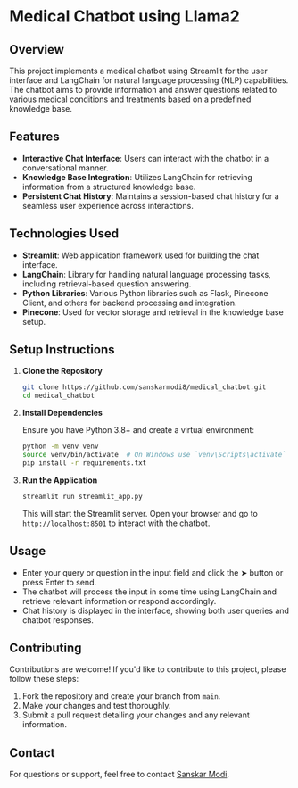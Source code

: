 # Medical Chatbot using Llama2

## Overview

This project implements a medical chatbot using Streamlit for the user interface and LangChain for natural language processing (NLP) capabilities. The chatbot aims to provide information and answer questions related to various medical conditions and treatments based on a predefined knowledge base.

## Features

- **Interactive Chat Interface**: Users can interact with the chatbot in a conversational manner.
- **Knowledge Base Integration**: Utilizes LangChain for retrieving information from a structured knowledge base.
- **Persistent Chat History**: Maintains a session-based chat history for a seamless user experience across interactions.

## Technologies Used

- **Streamlit**: Web application framework used for building the chat interface.
- **LangChain**: Library for handling natural language processing tasks, including retrieval-based question answering.
- **Python Libraries**: Various Python libraries such as Flask, Pinecone Client, and others for backend processing and integration.
- **Pinecone**: Used for vector storage and retrieval in the knowledge base setup.

## Setup Instructions

1. **Clone the Repository**

   ```bash
   git clone https://github.com/sanskarmodi8/medical_chatbot.git
   cd medical_chatbot
   ```

2. **Install Dependencies**

   Ensure you have Python 3.8+ and create a virtual environment:

   ```bash
   python -m venv venv
   source venv/bin/activate  # On Windows use `venv\Scripts\activate`
   pip install -r requirements.txt
   ```

3. **Run the Application**

   ```bash
   streamlit run streamlit_app.py
   ```

   This will start the Streamlit server. Open your browser and go to `http://localhost:8501` to interact with the chatbot.

## Usage

- Enter your query or question in the input field and click the ➤ button or press Enter to send.
- The chatbot will process the input in some time using LangChain and retrieve relevant information or respond accordingly.
- Chat history is displayed in the interface, showing both user queries and chatbot responses.

## Contributing

Contributions are welcome! If you'd like to contribute to this project, please follow these steps:

1. Fork the repository and create your branch from `main`.
2. Make your changes and test thoroughly.
3. Submit a pull request detailing your changes and any relevant information.

## Contact

For questions or support, feel free to contact [Sanskar Modi](mailto:sansyprog8@gmail.com).
